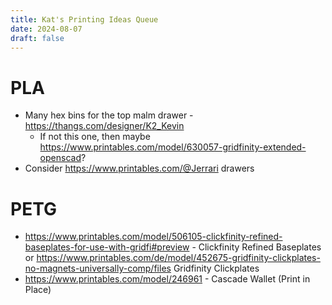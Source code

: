 ```yaml
---
title: Kat's Printing Ideas Queue
date: 2024-08-07
draft: false
---
```


# PLA

* Many hex bins for the top malm drawer - https://thangs.com/designer/K2_Kevin
	* If not this one, then maybe https://www.printables.com/model/630057-gridfinity-extended-openscad?
* Consider https://www.printables.com/@Jerrari drawers

# PETG

* https://www.printables.com/model/506105-clickfinity-refined-baseplates-for-use-with-gridfi#preview - Clickfinity Refined Baseplates or https://www.printables.com/de/model/452675-gridfinity-clickplates-no-magnets-universally-comp/files Gridfinity Clickplates
* https://www.printables.com/model/246961 - Cascade Wallet (Print in Place)